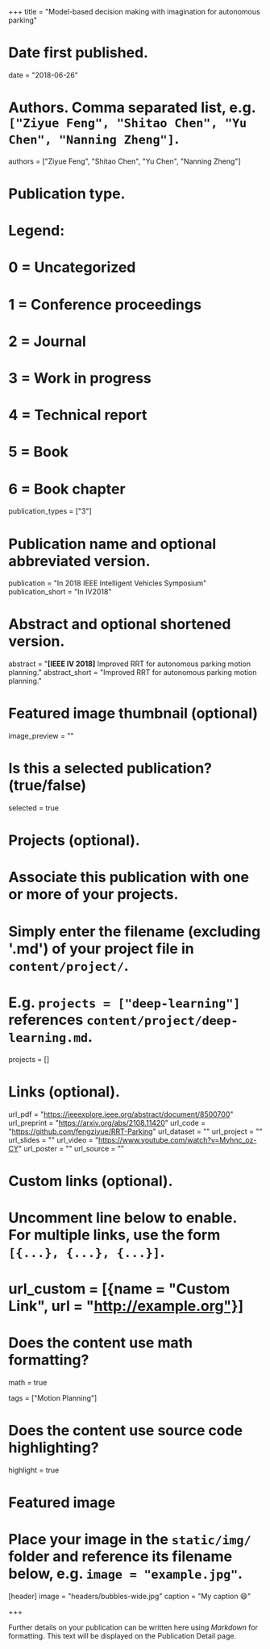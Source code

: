 +++
title = "Model-based decision making with imagination for autonomous parking"

# Date first published.
date = "2018-06-26"

# Authors. Comma separated list, e.g. `["Ziyue Feng", "Shitao Chen", "Yu Chen", "Nanning Zheng"]`.
authors = ["Ziyue Feng", "Shitao Chen", "Yu Chen", "Nanning Zheng"]

# Publication type.
# Legend:
# 0 = Uncategorized
# 1 = Conference proceedings
# 2 = Journal
# 3 = Work in progress
# 4 = Technical report
# 5 = Book
# 6 = Book chapter
publication_types = ["3"]

# Publication name and optional abbreviated version.
publication = "In 2018 IEEE Intelligent Vehicles Symposium"
publication_short = "In IV2018"

# Abstract and optional shortened version.
abstract = "**[IEEE IV 2018]** Improved RRT for autonomous parking motion planning."
abstract_short = "Improved RRT for autonomous parking motion planning."

# Featured image thumbnail (optional)
image_preview = ""

# Is this a selected publication? (true/false)
selected = true

# Projects (optional).
#   Associate this publication with one or more of your projects.
#   Simply enter the filename (excluding '.md') of your project file in `content/project/`.
#   E.g. `projects = ["deep-learning"]` references `content/project/deep-learning.md`.
projects = []

# Links (optional).
url_pdf = "https://ieeexplore.ieee.org/abstract/document/8500700"
url_preprint = "https://arxiv.org/abs/2108.11420"
url_code = "https://github.com/fengziyue/RRT-Parking"
url_dataset = ""
url_project = ""
url_slides = ""
url_video = "https://www.youtube.com/watch?v=Myhnc_oz-CY"
url_poster = ""
url_source = ""

# Custom links (optional).
#   Uncomment line below to enable. For multiple links, use the form `[{...}, {...}, {...}]`.
# url_custom = [{name = "Custom Link", url = "http://example.org"}]

# Does the content use math formatting?
math = true

tags = ["Motion Planning"]

# Does the content use source code highlighting?
highlight = true

# Featured image
# Place your image in the `static/img/` folder and reference its filename below, e.g. `image = "example.jpg"`.
[header]
image = "headers/bubbles-wide.jpg"
caption = "My caption 😄"

+++

Further details on your publication can be written here using *Markdown* for formatting. This text will be displayed on the Publication Detail page.
